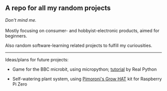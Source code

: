 A repo for all my random projects
----
*Don't mind me.*
<br><br>
Mostly focusing on consumer- and hobbyist-electronic products, aimed for beginners.

Also random software-learning related projects to fulfill my curiousities.

----

Ideas/plans for future projects:

* Game for the BBC microbit, using micropython;
[tutorial](https://realpython.com/embedded-python/) by Real Python

* Self-watering plant system, using [Pimoroni's Grow HAT](https://learn.pimoroni.com/article/assembling-grow) kit for Raspberry Pi Zero

